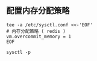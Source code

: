 ## 配置内存分配策略

```shell
tee -a /etc/sysctl.conf <<-'EOF'
# 内存分配策略 ( redis )
vm.overcommit_memory = 1
EOF

sysctl -p
```
